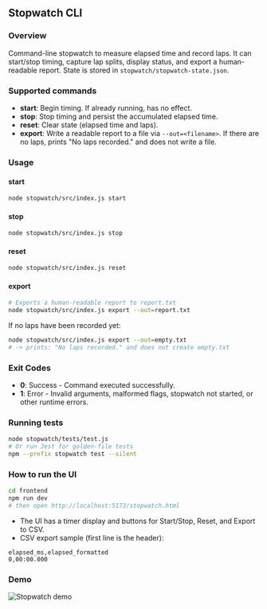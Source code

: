 ## Stopwatch CLI

### Overview
Command-line stopwatch to measure elapsed time and record laps. It can start/stop timing, capture lap splits, display status, and export a human-readable report. State is stored in `stopwatch/stopwatch-state.json`.

### Supported commands
- **start**: Begin timing. If already running, has no effect.
- **stop**: Stop timing and persist the accumulated elapsed time.
- **reset**: Clear state (elapsed time and laps).
- **export**: Write a readable report to a file via `--out=<filename>`. If there are no laps, prints "No laps recorded." and does not write a file.

### Usage

#### start
```bash
node stopwatch/src/index.js start
```

#### stop
```bash
node stopwatch/src/index.js stop
```

#### reset
```bash
node stopwatch/src/index.js reset
```

#### export
```bash
# Exports a human-readable report to report.txt
node stopwatch/src/index.js export --out=report.txt
```

If no laps have been recorded yet:
```bash
node stopwatch/src/index.js export --out=empty.txt
# -> prints: "No laps recorded." and does not create empty.txt
```

### Exit Codes
- **0**: Success - Command executed successfully.
- **1**: Error - Invalid arguments, malformed flags, stopwatch not started, or other runtime errors.

### Running tests
```bash
node stopwatch/tests/test.js
# Or run Jest for golden-file tests
npm --prefix stopwatch test --silent
```

### How to run the UI

```bash
cd frontend
npm run dev
# then open http://localhost:5173/stopwatch.html
```

- The UI has a timer display and buttons for Start/Stop, Reset, and Export to CSV.
- CSV export sample (first line is the header):

```csv
elapsed_ms,elapsed_formatted
0,00:00.000
```

### Demo
![Stopwatch demo](../docs/stopwatch-demo.gif)


<!-- touch: ensure this README is explicitly included in a follow-up commit -->
